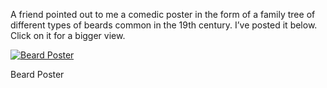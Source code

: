A friend pointed out to me a comedic poster in the form of a family tree of different types of beards common in the 19th century. I’ve posted it below. Click on it for a bigger view.

[![Beard Poster](https://i0.wp.com/historyrhymes.alexseifert.com/wp-content/uploads/2008/12/beardposter_lg-226x300.jpg?resize=226%2C300 "Beard Poster")](https://i0.wp.com/historyrhymes.alexseifert.com/wp-content/uploads/2008/12/beardposter_lg.jpg)

Beard Poster
